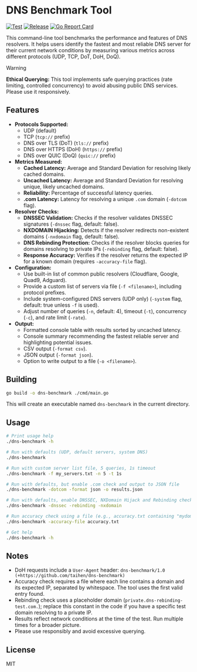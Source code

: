 # DNS Benchmark Tool

[![Test](https://github.com/taihen/dns-benchmark/actions/workflows/test.yml/badge.svg)](https://github.com/taihen/dns-benchmark/actions/workflows/test.yml)
[![Release](https://github.com/taihen/dns-benchmark/actions/workflows/release.yml/badge.svg)](https://github.com/taihen/dns-benchmark/actions/workflows/release.yml)
[![Go Report Card](https://goreportcard.com/badge/github.com/taihen/dns-benchmark)](https://goreportcard.com/report/github.com/taihen/dns-benchmark)

This command-line tool benchmarks the performance and features of DNS resolvers. It helps users identify the fastest and most reliable DNS server for their current network conditions by measuring various metrics across different protocols (UDP, TCP, DoT, DoH, DoQ).

> [!WARNING]
> **Ethical Querying:** This tool implements safe querying practices (rate limiting, controlled concurrency) to avoid abusing public DNS services. Please use it responsively.

## Features

- **Protocols Supported:**
  - UDP (default)
  - TCP (`tcp://` prefix)
  - DNS over TLS (DoT) (`tls://` prefix)
  - DNS over HTTPS (DoH) (`https://` prefix)
  - DNS over QUIC (DoQ) (`quic://` prefix)
- **Metrics Measured:**
  - **Cached Latency:** Average and Standard Deviation for resolving likely cached domains.
  - **Uncached Latency:** Average and Standard Deviation for resolving unique, likely uncached domains.
  - **Reliability:** Percentage of successful latency queries.
  - **.com Latency:** Latency for resolving a unique `.com` domain (`-dotcom` flag).
- **Resolver Checks:**
  - **DNSSEC Validation:** Checks if the resolver validates DNSSEC signatures (`-dnssec` flag, default: false).
  - **NXDOMAIN Hijacking:** Detects if the resolver redirects non-existent domains (`-nxdomain` flag, default: false).
  - **DNS Rebinding Protection:** Checks if the resolver blocks queries for domains resolving to private IPs (`-rebinding` flag, default: false).
  - **Response Accuracy:** Verifies if the resolver returns the expected IP for a known domain (requires `-accuracy-file` flag).
- **Configuration:**
  - Use built-in list of common public resolvers (Cloudflare, Google, Quad9, Adguard).
  - Provide a custom list of servers via file (`-f <filename>`), including protocol prefixes.
  - Include system-configured DNS servers (UDP only) (`-system` flag, default: true unless `-f` is used).
  - Adjust number of queries (`-n`, default: 4), timeout (`-t`), concurrency (`-c`), and rate limit (`-rate`).
- **Output:**
  - Formatted console table with results sorted by uncached latency.
  - Console summary recommending the fastest reliable server and highlighting potential issues.
  - CSV output (`-format csv`).
  - JSON output (`-format json`).
  - Option to write output to a file (`-o <filename>`).

## Building

```bash
go build -o dns-benchmark ./cmd/main.go
```

This will create an executable named `dns-benchmark` in the current directory.

## Usage

```bash
# Print usage help
./dns-benchmark -h

# Run with defaults (UDP, default servers, system DNS)
./dns-benchmark

# Run with custom server list file, 5 queries, 1s timeout
./dns-benchmark -f my_servers.txt -n 5 -t 1s

# Run with defaults, but enable .com check and output to JSON file
./dns-benchmark -dotcom -format json -o results.json

# Run with defaults, enable DNSSEC, NXDomain Hijack and Rebinding checks
./dns-benchmark -dnssec -rebinding -nxdomain

# Run accuracy check using a file (e.g., accuracy.txt containing "mydomain.com 1.2.3.4")
./dns-benchmark -accuracy-file accuracy.txt

# Get help
./dns-benchmark -h
```

## Notes

- DoH requests include a `User-Agent` header: `dns-benchmark/1.0 (+https://github.com/taihen/dns-benchmark)`
- Accuracy check requires a file where each line contains a domain and its expected IP, separated by whitespace. The tool uses the first valid entry found.
- Rebinding check uses a placeholder domain (`private.dns-rebinding-test.com.`); replace this constant in the code if you have a specific test domain resolving to a private IP.
- Results reflect network conditions at the time of the test. Run multiple times for a broader picture.
- Please use responsibly and avoid excessive querying.

## License

MIT
